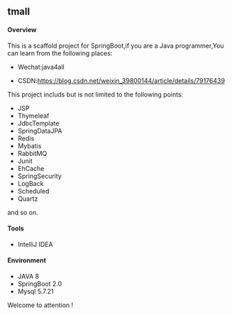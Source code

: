## tmall

#### Overview

This is a scaffold project for SpringBoot,if you are a Java programmer,You can learn from the following places:

- Wechat:java4all

- CSDN:https://blog.csdn.net/weixin_39800144/article/details/79176439

This project includs but is not limited to the following points:

- JSP
- Thymeleaf
- JdbcTemplate
- SpringDataJPA
- Redis
- Mybatis
- RabbitMQ
- Junit
- EhCache
- SpringSecurity
- LogBack
- Scheduled
- Quartz

and so on.

#### Tools

- IntelliJ IDEA

#### Environment

- JAVA 8
- SpringBoot 2.0
- Mysql 5.7.21

Welcome to attention !

